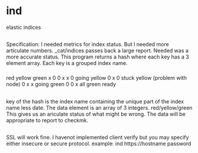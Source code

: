 # ind
elastic indices
##
Specification: I needed metrics for index status. But I needed more articulate numbers.
_cat/indices passes back a large report. Needed was a more accurate status. This program returns
a hash where each key has a 3 element array. Each key is a grouped index name.
###
red yellow green
x 0 0 
x x 0 going yellow
0 x 0 stuck yellow (problem with node)
0 x x going green
0 0 x all green ready
##
key of the hash is the index name containing the unique part of the index name less date.
The data element is an array of 3 integers. red/yellow/green
This gives us an ariculate status of what might be wrong. The data will be appropriate to report to checkmk.
##
SSL will work fine. I havenot implemented client verify but you may specify either insecure or secure protocol.
example:
  ind https://hostname password
